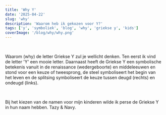 ```yaml
---
title: 'Why Y'
date: '2025-04-22'
slug: 'why'
description: 'Waarom heb ik gekozen voor Y?'
tags: ['y', 'symboliek', 'blog', 'why', 'griekse y', 'kids']
coverImage: '/blog/why/why.png'
---
```


<br>

Waarom (why) de letter Griekse Y zul je wellicht denken. Ten eerst ik vind de letter 'Y' een mooie letter. Daarnaast heeft de Griekse Y een symbolische betekenis vanuit in de renaissance (wedergeboorte) en middeleeuwen en stond voor een keuze of tweesprong, de steel symboliseert het begin van het leven en de splitsing symboliseert de keuze tussen deugd (rechts) en ondeugd (links).

<br>

Bij het kiezen van de namen voor mijn kinderen wilde ik perse de Griekse Y in hun naam hebben. Tazy & Navy.

<br>
